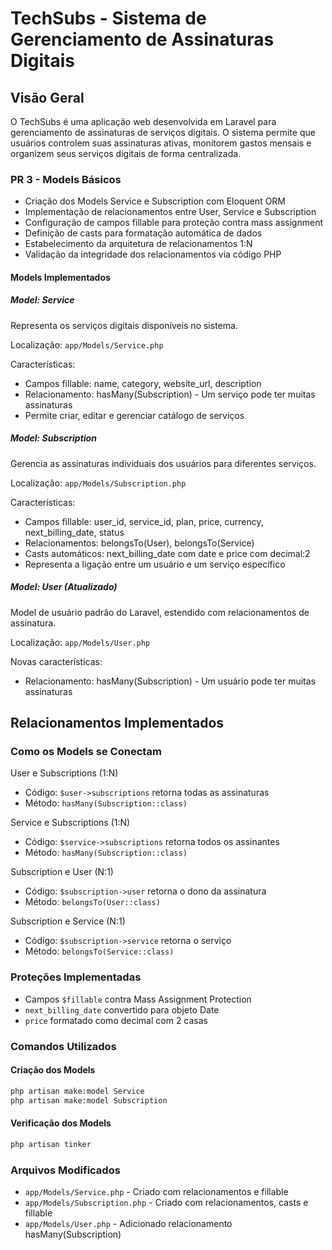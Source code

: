 # TechSubs - Sistema de Gerenciamento de Assinaturas Digitais

## Visão Geral

O TechSubs é uma aplicação web desenvolvida em Laravel para gerenciamento de assinaturas de serviços digitais. O sistema permite que usuários controlem suas assinaturas ativas, monitorem gastos mensais e organizem seus serviços digitais de forma centralizada.

### PR 3 - Models Básicos

- Criação dos Models Service e Subscription com Eloquent ORM
- Implementação de relacionamentos entre User, Service e Subscription
- Configuração de campos fillable para proteção contra mass assignment
- Definição de casts para formatação automática de dados
- Estabelecimento da arquitetura de relacionamentos 1:N
- Validação da integridade dos relacionamentos via código PHP

#### Models Implementados

##### Model: Service
Representa os serviços digitais disponíveis no sistema.

Localização: `app/Models/Service.php`

Características:
- Campos fillable: name, category, website_url, description
- Relacionamento: hasMany(Subscription) - Um serviço pode ter muitas assinaturas
- Permite criar, editar e gerenciar catálogo de serviços

##### Model: Subscription
Gerencia as assinaturas individuais dos usuários para diferentes serviços.

Localização: `app/Models/Subscription.php`

Características:
- Campos fillable: user_id, service_id, plan, price, currency, next_billing_date, status
- Relacionamentos: belongsTo(User), belongsTo(Service)
- Casts automáticos: next_billing_date com date e price com decimal:2
- Representa a ligação entre um usuário e um serviço específico

##### Model: User (Atualizado)
Model de usuário padrão do Laravel, estendido com relacionamentos de assinatura.

Localização: `app/Models/User.php`

Novas características:
- Relacionamento: hasMany(Subscription) - Um usuário pode ter muitas assinaturas

## Relacionamentos Implementados

### Como os Models se Conectam

User e Subscriptions (1:N)
- Código: `$user->subscriptions` retorna todas as assinaturas
- Método: `hasMany(Subscription::class)`

Service e Subscriptions (1:N)
- Código: `$service->subscriptions` retorna todos os assinantes
- Método: `hasMany(Subscription::class)`

Subscription e User (N:1)
- Código: `$subscription->user` retorna o dono da assinatura
- Método: `belongsTo(User::class)`

Subscription e Service (N:1)
- Código: `$subscription->service` retorna o serviço
- Método: `belongsTo(Service::class)`

### Proteções Implementadas

- Campos `$fillable` contra Mass Assignment Protection 
- `next_billing_date` convertido para objeto Date
- `price` formatado como decimal com 2 casas

### Comandos Utilizados

#### Criação dos Models
```bash
php artisan make:model Service
php artisan make:model Subscription
```

#### Verificação dos Models
```bash
php artisan tinker
```

### Arquivos Modificados

- `app/Models/Service.php` - Criado com relacionamentos e fillable
- `app/Models/Subscription.php` - Criado com relacionamentos, casts e fillable
- `app/Models/User.php` - Adicionado relacionamento hasMany(Subscription)